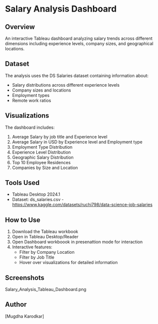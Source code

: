 # Salary Analysis Dashboard

## Overview
An interactive Tableau dashboard analyzing salary trends across different dimensions including experience levels, company sizes, and geographical locations.

## Dataset
The analysis uses the DS Salaries dataset containing information about:
- Salary distributions across different experience levels
- Company sizes and locations
- Employment types
- Remote work ratios

## Visualizations
The dashboard includes:
1. Average Salary by job title and Experience level
2. Average Salary in USD by Experience level and Employment type
3. Employment Type Distribution
4. Experience Level Distribution
5. Geographic Salary Distribution
6. Top 10 Employee Residences
7. Companies by Size and Location

## Tools Used
- Tableau Desktop 2024.1
- Dataset: ds_salaries.csv - https://www.kaggle.com/datasets/ruchi798/data-science-job-salaries

## How to Use
1. Download the Tableau workbook
2. Open in Tableau Desktop/Reader
3. Open Dashboard workboook in presenattion mode for interaction
4. Interactive features:
   - Filter by Company Location
   - Filter by Job Title
   - Hover over visualizations for detailed information

## Screenshots
Salary_Analysis_Tableau_Dashboard.png

## Author
[Mugdha Karodkar]

